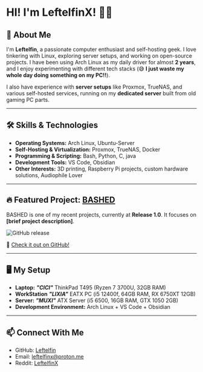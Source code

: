 # HI! I'm LeftelfinX! 👋🏼

## 🚀 About Me
I'm **Leftelfin**, a passionate computer enthusiast and self-hosting geek. I love tinkering with Linux, exploring server setups, and working on open-source projects. I have been using Arch Linux as my daily driver for almost **2 years**, and I enjoy experimenting with different tech stacks (😅 **I just waste my whole day doing something on my PC!!**). 

I also have experience with **server setups** like Proxmox, TrueNAS, and various self-hosted services, running on my **dedicated server** built from old gaming PC parts.

---

## 🛠️ Skills & Technologies
- **Operating Systems:** Arch Linux, Ubuntu-Server
- **Self-Hosting & Virtualization:** Proxmox, TrueNAS, Docker
- **Programming & Scripting:** Bash, Python, C, java
- **Development Tools:** VS Code, Obsidian
- **Other Interests:** 3D printing, Raspberry Pi projects, custom hardware solutions, Audiophile Lover

---

## 🔥 Featured Project: [BASHED](https://github.com/leftelfin/BASHED)
BASHED is one of my recent projects, currently at **Release 1.0**. It focuses on **[brief project description]**. 

![GitHub release](https://img.shields.io/github/v/release/leftelfin/BASHED)

🔗 [Check it out on GitHub!](https://github.com/leftelfin/BASHED)

---

## 🖥️ My Setup
- **Laptop:** **_"CICI"_** ThinkPad T495 (Ryzen 7 3700U, 32GB RAM)
- **WorkStation** **_"LIXIA"_** EATX PC (i5 12400f, 64GB RAM, RX 6750XT 12GB)
- **Server:** **_"MUXI"_** ATX Server (i5 6500, 16GB RAM, GTX 1050 2GB)
- **Development Environment:** Arch Linux + VS Code + Obsidian

---

## 📫 Connect With Me
- GitHub: [Leftelfin](https://github.com/Leftelfin)
- Email:  leftelfinx@proton.me
- Reddit: [LeftelfinX](https://www.reddit.com/u/LeftelfinX/s/3s3JiudUo3)
